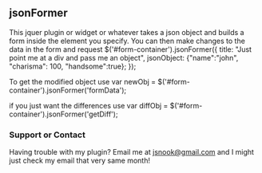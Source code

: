 ## jsonFormer

This jquer plugin or widget or whatever takes a json object and builds a form inside the element you specify.
You can then make changes to the data in the form and request 
$('#form-container').jsonFormer({
    title: "Just point me at a div and pass me an object",
    jsonObject: {"name":"john", "charisma": 100, "handsome":true};
});

To get the modified object use
var newObj = $('#form-container').jsonFormer('formData');

if you just want the differences use
var diffObj = $('#form-container').jsonFormer('getDiff');

### Support or Contact

Having trouble with my plugin? Email me at jsnook@gmail.com and I might just check my email that very same month!
